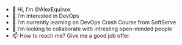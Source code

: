- 👋 Hi, I’m @AlexEquinox
- 👀 I’m interested in DevOps
- 🌱 I’m currently learning on DevOps Crash Course from SoftServe
- 💞️ I’m looking to collaborate with intresting open-minded people
- 📫 How to reach me? Give me a good job offer. 

<!---
AlexEquinox/AlexEquinox is a ✨ special ✨ repository because its `README.md` (this file) appears on your GitHub profile.
You can click the Preview link to take a look at your changes.
--->
